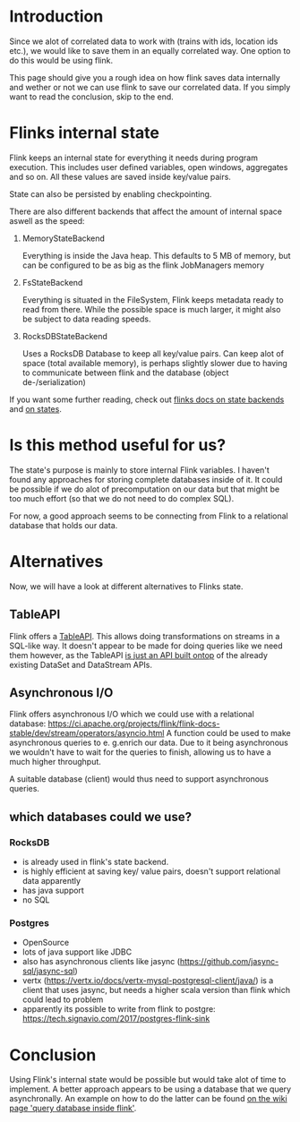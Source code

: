 # Introduction

Since we alot of correlated data to work with (trains with ids, location ids etc.), we would like to save them in an equally correlated way. One option to do this would be using flink. 

This page should give you a rough idea on how flink saves data internally and wether or not we can use flink to save our correlated data. If you simply want to read the conclusion, skip to the end.

# Flinks internal state

Flink keeps an internal state for everything it needs during program execution. This includes user defined variables, open windows, aggregates and so on. All these values are saved inside key/value pairs. 

State can also be persisted by enabling checkpointing.

There are also different backends that affect the amount of internal space aswell as the speed:
	
1. MemoryStateBackend

	Everything is inside the Java heap. This defaults to 5 MB of memory, 
but can be configured to be
as big as the flink JobManagers memory


2. FsStateBackend

	Everything is situated in the FileSystem, Flink keeps metadata ready to read from there.
	While the possible space is much larger, it might also be subject to data reading speeds.
	

3. RocksDBStateBackend

	Uses a RocksDB Database to keep all key/value pairs. Can keep alot of space (total available memory), is perhaps slightly slower due to having to communicate between flink and the database (object de-/serialization)

If you want some further reading, check out [flinks docs on state backends](https://ci.apache.org/projects/flink/flink-docs-stable/ops/state/state_backends.html) and [on states](https://ci.apache.org/projects/flink/flink-docs-release-1.9/dev/stream/state/index.html).

# Is this method useful for us?

The state's purpose is mainly to store internal Flink variables. I haven't found any approaches for storing complete databases inside of it. It could be possible if we do alot of precomputation on our data but that might be too much effort (so that we do not need to do complex SQL).

For now, a good approach seems to be connecting from Flink to a relational database that holds our data.

# Alternatives

Now, we will have a look at different alternatives to Flinks state.

## TableAPI 

Flink offers a [TableAPI](https://ci.apache.org/projects/flink/flink-docs-stable/dev/table/tableApi.html). This allows doing transformations on streams in a SQL-like way. 
It doesn't appear to be made for doing queries like we need them however, as the TableAPI [is just an API built ontop](https://ci.apache.org/projects/flink/flink-docs-release-1.9/concepts/programming-model.html) of the already existing DataSet and DataStream APIs.

## Asynchronous I/O

Flink offers asynchronous I/O which we could use with a relational database: https://ci.apache.org/projects/flink/flink-docs-stable/dev/stream/operators/asyncio.html
A function could be used to make asynchronous queries to e. g.enrich our data. Due to it being asynchronous we wouldn't have to wait for the queries to finish, allowing us to have a much higher throughput.

A suitable database (client) would thus need to support asynchronous queries.

## which databases could we use?

### RocksDB

- is already used in flink's state backend.
- is highly efficient at saving key/ value pairs, doesn't support relational data apparently
- has java support
- no SQL 


### Postgres

- OpenSource
- lots of java support like JDBC
- also has asynchronous clients like jasync (https://github.com/jasync-sql/jasync-sql)
- vertx (https://vertx.io/docs/vertx-mysql-postgresql-client/java/) is a client that uses jasync, but needs a higher scala version than flink which could lead to problem
- apparently its possible to write from flink to postgre: https://tech.signavio.com/2017/postgres-flink-sink 

# Conclusion

Using Flink's internal state would be possible but would take alot of time to implement. A better approach appears to be using a database that we query asynchronally. An example on how to do the latter can be found [on the wiki page 'query database inside flink'](https://github.com/bptlab/cepta/wiki/Query-database-inside-flink).